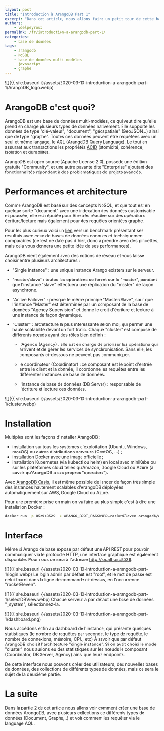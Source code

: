 ```yaml
---
layout: post
title: "Introduction à ArangoDB Part 1"
excerpt: "Dans cet article, nous allons faire un petit tour de cette base de données multi-modèles"
authors:
    - vdelpeyroux
permalink: /fr/introduction-a-arangodb-part-1/
categories:
    - base de données
tags:
    - arangodb
    - NoSQL
    - base de données multi-modèles
    - javascript
    - graphe
---
```

![]({{ site.baseurl }}/assets/2020-03-10-introduction-a-arangodb-part-1/ArangoDB_logo.webp)

# ArangoDB c'est quoi?
ArangoDB est une base de données multi-modèles, ce qui veut dire qu'elle prend en charge plusieurs types de données nativement.
Elle supporte les données de type "clé-valeur", "document", "géospatiale" (GeoJSON,..) ainsi que de type "graphe". Toutes ces données peuvent être requêtées avec un seul et même langage, le AQL (ArangoDB Query Language). Le tout en assurant aux transactions les propriétés [ACID](https://fr.wikipedia.org/wiki/Propri%C3%A9t%C3%A9s_ACID) (atomicité, cohérence, isolation et durabilité).

ArangoDB est open source (Apache License 2.0), possède une édition gratuite "Community", et une autre payante dite "Enterprise" ajoutant des fonctionnalités répondant à des problématiques de projets avancés.


# Performances et architecture
Comme ArangoDB est basé sur des concepts NoSQL, et que tout est en quelque sorte "document" avec une indexation des données customisable et poussée, elle est réputée pour être très réactive sur des opérations écriture/lecture mais également pour des requêtes orientées graphe.

Pour les plus curieux voici un [lien](https://www.arangodb.com/2018/02/nosql-performance-benchmark-2018-mongodb-postgresql-orientdb-neo4j-arangodb/) vers un benchmark présentant ses résultats avec ceux de bases de données connues et techniquement comparables (ce test ne date pas d'hier, donc à prendre avec des pincettes, mais cela vous donnera une petite idée de ses performances).


ArangoDB vient également avec des notions de réseau et vous laisse choisir entre plusieurs architectures :

- "Single instance" : une unique instance Arango existera sur le serveur.

- "master/slave" : toutes les opérations se feront sur le "master", pendant que l'instance "slave" effectuera une réplication du "master" de façon asynchrone.

- "Active Failover" : presque le même principe "Master/Slave", sauf que l'instance "Master" est déterminée par un composant de la base de données "Agency Supervision" et donne le droit d'écriture et lecture à une instance de façon dynamique.

- "Cluster" : architecture la plus intéressante selon moi, qui permet une haute scalabilité devant un fort trafic. Chaque "cluster" est composé de différents nœuds ayant des rôles bien définis :

    -   l'Agence (Agency) : elle est en charge de prioriser les opérations qui arrivent et de gérer les services de synchronisation. Sans elle, les composants ci-dessous ne peuvent pas communiquer.

    -   le coordinateur (Coordinator) : ce composant est le point d'entrée entre le client et la donnée, il coordonne les requêtes entre les différentes instances de base de données.

    -   l'instance de base de données (DB Server) : responsable de l'écriture et lecture des données.

![]({{ site.baseurl }}/assets/2020-03-10-introduction-a-arangodb-part-1/cluster.webp)


# Installation
Multiples sont les façons d'installer ArangoDB :
  - installation sur tous les systèmes d'exploitation (Ubuntu, Windows, macOS) ou autres distributions serveurs (CentOS, ...) ;
  - installation Docker avec une image officielle ;
  - installation Kubernetes (via kubectl ou helm) en local avec miniKube ou sur les plateformes cloud telles qu'Amazon, Google Cloud ou Azure (à savoir qu'ArangoDB a ses propres "operators").

Avec [ArangoDB Oasis](https://cloud.arangodb.com/home), il est même possible de lancer de façon très simple des instances hautement scalables d'ArangoDB déployées automatiquement sur AWS, Google Cloud ou Azure.

Pour une première prise en main on va faire au plus simple c'est à dire une installation Docker :
``` bash
docker run -p 8529:8529 -e ARANGO_ROOT_PASSWORD=rocketEleven arangodb/arangodb:3.6.1
```


# Interface
Même si Arango de base expose par défaut une API REST pour pouvoir communiquer via le protocole HTTP, une interface graphique est également disponible. Pour nous ce sera à l'adresse [http://localhost:8529](http://localhost:8529).

![]({{ site.baseurl }}/assets/2020-03-10-introduction-a-arangodb-part-1/login.webp)
Le login admin par défaut est "root", et le mot de passe est celui fourni dans la ligne de commande ci-dessus, en l'occurrence "rocketEleven".

![]({{ site.baseurl }}/assets/2020-03-10-introduction-a-arangodb-part-1/selectDBView.webp)
Chaque serveur a par défaut une base de données "_system", sélectionnez-la.


![]({{ site.baseurl }}/assets/2020-03-10-introduction-a-arangodb-part-1/dashboard.png)

Nous accédons enfin au dashboard de l'instance, qui présente quelques statistiques (le nombre de requêtes par seconde, le type de requête, le nombre de connexions, mémoire, CPU, etc)
À savoir que par défaut ArangoDB choisit l'architecture "single instance". Si on avait choisi le mode "cluster" nous aurions eu des statistiques sur les nœuds le composant (Coordinator, DB Server, Agency) ainsi que leurs endpoints.

De cette interface nous pouvons créer des utilisateurs, des nouvelles bases de données, des collections de différents types de données, mais ce sera le sujet de la deuxième partie.


# La suite
Dans la partie 2 de cet article nous allons voir comment créer une base de données ArongoDB, avec plusieurs collections de différents types de données (Document, Graphe,..) et voir comment les requêter via le language AQL.
